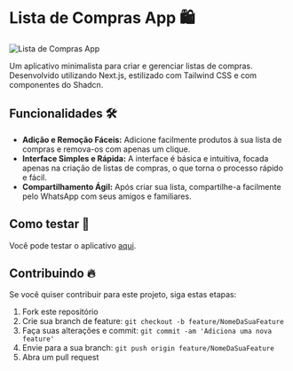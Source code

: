 # Lista de Compras App 🛍️

![Lista de Compras App](https://github.com/ViniciusMendesp/criar-lista/assets/63562960/ab0d62c7-92a9-41c0-b153-7c7f22ad205b)

Um aplicativo minimalista para criar e gerenciar listas de compras. Desenvolvido utilizando Next.js, estilizado com Tailwind CSS e com componentes do Shadcn.

## Funcionalidades 🛠️

- **Adição e Remoção Fáceis:** Adicione facilmente produtos à sua lista de compras e remova-os com apenas um clique.
- **Interface Simples e Rápida:** A interface é básica e intuitiva, focada apenas na criação de listas de compras, o que torna o processo rápido e fácil.
- **Compartilhamento Ágil:** Após criar sua lista, compartilhe-a facilmente pelo WhatsApp com seus amigos e familiares.

## Como testar 📲

Você pode testar o aplicativo [aqui](https://criar-lista.vercel.app/).

## Contribuindo 🔥

Se você quiser contribuir para este projeto, siga estas etapas:

1. Fork este repositório
2. Crie sua branch de feature: `git checkout -b feature/NomeDaSuaFeature`
3. Faça suas alterações e commit: `git commit -am 'Adiciona uma nova feature'`
4. Envie para a sua branch: `git push origin feature/NomeDaSuaFeature`
5. Abra um pull request

